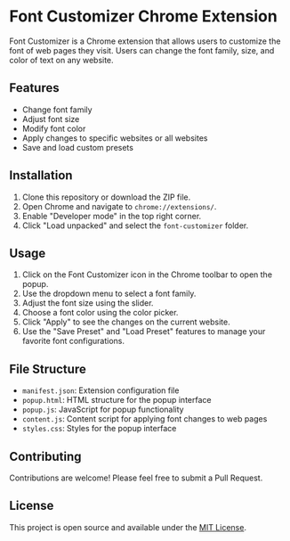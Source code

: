 # Font Customizer Chrome Extension

Font Customizer is a Chrome extension that allows users to customize the font of web pages they visit. Users can change the font family, size, and color of text on any website.

## Features

- Change font family
- Adjust font size
- Modify font color
- Apply changes to specific websites or all websites
- Save and load custom presets

## Installation

1. Clone this repository or download the ZIP file.
2. Open Chrome and navigate to `chrome://extensions/`.
3. Enable "Developer mode" in the top right corner.
4. Click "Load unpacked" and select the `font-customizer` folder.

## Usage

1. Click on the Font Customizer icon in the Chrome toolbar to open the popup.
2. Use the dropdown menu to select a font family.
3. Adjust the font size using the slider.
4. Choose a font color using the color picker.
5. Click "Apply" to see the changes on the current website.
6. Use the "Save Preset" and "Load Preset" features to manage your favorite font configurations.

## File Structure

- `manifest.json`: Extension configuration file
- `popup.html`: HTML structure for the popup interface
- `popup.js`: JavaScript for popup functionality
- `content.js`: Content script for applying font changes to web pages
- `styles.css`: Styles for the popup interface

## Contributing

Contributions are welcome! Please feel free to submit a Pull Request.

## License

This project is open source and available under the [MIT License](LICENSE).
